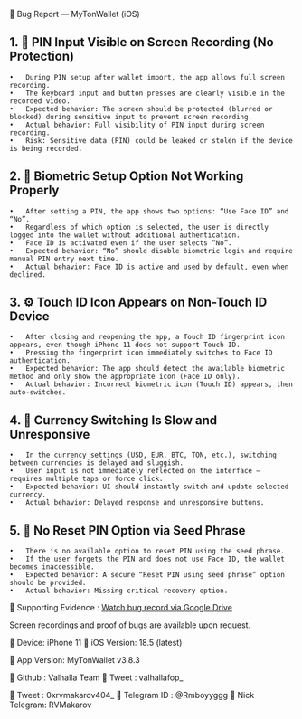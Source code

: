 🐞 Bug Report — MyTonWallet (iOS)

## 1. 🔐 PIN Input Visible on Screen Recording (No Protection)
	•	During PIN setup after wallet import, the app allows full screen recording.
	•	The keyboard input and button presses are clearly visible in the recorded video.
	•	Expected behavior: The screen should be protected (blurred or blocked) during sensitive input to prevent screen recording.
	•	Actual behavior: Full visibility of PIN input during screen recording.
	•	Risk: Sensitive data (PIN) could be leaked or stolen if the device is being recorded.

## 2. 🔄 Biometric Setup Option Not Working Properly
	•	After setting a PIN, the app shows two options: “Use Face ID” and “No”.
	•	Regardless of which option is selected, the user is directly logged into the wallet without additional authentication.
	•	Face ID is activated even if the user selects “No”.
	•	Expected behavior: “No” should disable biometric login and require manual PIN entry next time.
	•	Actual behavior: Face ID is active and used by default, even when declined.

## 3. ⚙ Touch ID Icon Appears on Non-Touch ID Device
	•	After closing and reopening the app, a Touch ID fingerprint icon appears, even though iPhone 11 does not support Touch ID.
	•	Pressing the fingerprint icon immediately switches to Face ID authentication.
	•	Expected behavior: The app should detect the available biometric method and only show the appropriate icon (Face ID only).
	•	Actual behavior: Incorrect biometric icon (Touch ID) appears, then auto-switches.

## 4. 💱 Currency Switching Is Slow and Unresponsive
	•	In the currency settings (USD, EUR, BTC, TON, etc.), switching between currencies is delayed and sluggish.
	•	User input is not immediately reflected on the interface — requires multiple taps or force click.
	•	Expected behavior: UI should instantly switch and update selected currency.
	•	Actual behavior: Delayed response and unresponsive buttons.

## 5. 🔁 No Reset PIN Option via Seed Phrase
	•	There is no available option to reset PIN using the seed phrase.
	•	If the user forgets the PIN and does not use Face ID, the wallet becomes inaccessible.
	•	Expected behavior: A secure “Reset PIN using seed phrase” option should be provided.
	•	Actual behavior: Missing critical recovery option.

📎 Supporting Evidence : 
[Watch bug record via Google Drive]( https://drive.google.com/file/d/1AXAjNIqA_co5Is3ztoOTVyJJlRSt2yGM/view?usp=drivesdk )

Screen recordings and proof of bugs are available upon request.

📱 Device: iPhone 11
📲 iOS Version: 18.5 (latest)

🔢 App Version: MyTonWallet v3.8.3

🪪 Github : Valhalla Team
🪪 Tweet : valhallafop_

🪪 Tweet : 0xrvmakarov404_
🪪 Telegram ID : @Rmboyyggg
📛 Nick Telegram: RVMakarov
